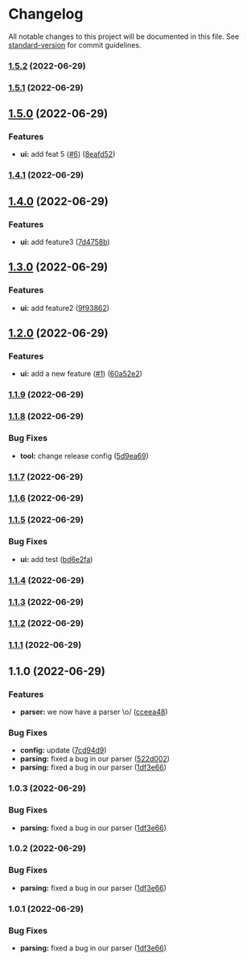 # Changelog

All notable changes to this project will be documented in this file. See [standard-version](https://github.com/conventional-changelog/standard-version) for commit guidelines.

### [1.5.2](https://github.com/xing-dai/auto_release/compare/v1.5.1...v1.5.2) (2022-06-29)

### [1.5.1](https://github.com/xing-dai/auto_release/compare/v1.5.0...v1.5.1) (2022-06-29)

## [1.5.0](https://github.com/xing-dai/auto_release/compare/v1.4.0...v1.5.0) (2022-06-29)


### Features

* **ui:** add feat 5 ([#6](https://github.com/xing-dai/auto_release/issues/6)) ([8eafd52](https://github.com/xing-dai/auto_release/commit/8eafd52adb13919b5ededce74421dabb6f6e5112))

### [1.4.1](https://github.com/xing-dai/auto_release/compare/v1.4.0...v1.4.1) (2022-06-29)

## [1.4.0](https://github.com/xing-dai/auto_release/compare/v1.3.0...v1.4.0) (2022-06-29)


### Features

* **ui:** add feature3 ([7d4758b](https://github.com/xing-dai/auto_release/commit/7d4758baccb573df5e38dcd1da08c14f178a0923))

## [1.3.0](https://github.com/xing-dai/auto_release/compare/v1.2.0...v1.3.0) (2022-06-29)


### Features

* **ui:** add feature2 ([9f93862](https://github.com/xing-dai/auto_release/commit/9f938627491b5aab8470e7c2f161c8fefd83914c))

## [1.2.0](https://github.com/xing-dai/auto_release/compare/v1.1.9...v1.2.0) (2022-06-29)


### Features

* **ui:** add a new feature ([#1](https://github.com/xing-dai/auto_release/issues/1)) ([60a52e2](https://github.com/xing-dai/auto_release/commit/60a52e2e146523ee14468f398b6fe96e1e1b24cf))

### [1.1.9](https://github.com/xing-dai/auto_release/compare/v1.1.8...v1.1.9) (2022-06-29)

### [1.1.8](https://github.com/xing-dai/auto_release/compare/v1.1.7...v1.1.8) (2022-06-29)


### Bug Fixes

* **tool:** change release config ([5d9ea69](https://github.com/xing-dai/auto_release/commit/5d9ea696fc6366b7321fc4758416d21c2df0fb81))

### [1.1.7](https://github.com/xing-dai/auto_release/compare/v1.1.6...v1.1.7) (2022-06-29)

### [1.1.6](https://github.com/xing-dai/auto_release/compare/v1.1.5...v1.1.6) (2022-06-29)

### [1.1.5](https://github.com/xing-dai/auto_release/compare/v1.1.3...v1.1.5) (2022-06-29)


### Bug Fixes

* **ui:** add test ([bd6e2fa](https://github.com/xing-dai/auto_release/commit/bd6e2fabc8c82fc99a23fd87dc374217dc91b487))

### [1.1.4](https://github.com/xing-dai/auto_release/compare/v1.1.3...v1.1.4) (2022-06-29)

### [1.1.3](https://github.com/xing-dai/auto_release/compare/v1.1.2...v1.1.3) (2022-06-29)

### [1.1.2](https://github.com/xing-dai/auto_release/compare/v1.1.1...v1.1.2) (2022-06-29)

### [1.1.1](https://github.com/xing-dai/auto_release/compare/v1.1.0...v1.1.1) (2022-06-29)

## 1.1.0 (2022-06-29)


### Features

* **parser:** we now have a parser \o/ ([cceea48](https://github.com/xing-dai/auto_release/commit/cceea4804ba3abf1a975013564971f449c1d7524))


### Bug Fixes

* **config:** update ([7cd94d9](https://github.com/xing-dai/auto_release/commit/7cd94d9f9c72e2b4ebcf6351ee7826e46ee96bf7))
* **parsing:** fixed a bug in our parser ([522d002](https://github.com/xing-dai/auto_release/commit/522d002989076bc642edd2b6097aa5ec63d1bd35))
* **parsing:** fixed a bug in our parser ([1df3e66](https://github.com/xing-dai/auto_release/commit/1df3e66de2de76eb3892b49ac4aa167b84590ea7))

### 1.0.3 (2022-06-29)


### Bug Fixes

* **parsing:** fixed a bug in our parser ([1df3e66](https://github.com/xing-dai/auto_release/commit/1df3e66de2de76eb3892b49ac4aa167b84590ea7))

### 1.0.2 (2022-06-29)


### Bug Fixes

* **parsing:** fixed a bug in our parser ([1df3e66](https://github.com/xing-dai/auto_release/commit/1df3e66de2de76eb3892b49ac4aa167b84590ea7))

### 1.0.1 (2022-06-29)


### Bug Fixes

* **parsing:** fixed a bug in our parser ([1df3e66](https://github.com/xing-dai/auto_release/commit/1df3e66de2de76eb3892b49ac4aa167b84590ea7))
